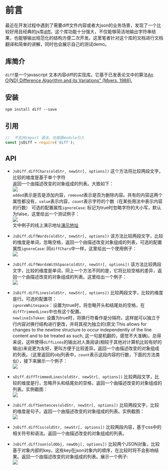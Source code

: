 # 前言
最近在开发过程中遇到了需要diff文件内容或者大json的业务场景，发现了一个比较好用且经典的js库[diff](https://www.npmjs.com/package/diff)。这个库功能十分强大，不仅能够简洁地输出字符串结果，也能够输出规范化的结构方便二次开发。这里笔者针对这个库的文档进行文档翻译和简单的讲解，同时也会展示自己的测试demo。
## 库简介
`diff`是一个javascript 文本内容diff的实现库。它基于已发表论文中的算法[An O(ND) Difference Algorithm and its Variations" (Myers, 1986).](http://citeseerx.ist.psu.edu/viewdoc/summary?doi=10.1.1.4.6927)
## 安装
```
npm install diff --save
```

## 引用
```js
//  不支持import 语法，也就是module引入
const jsDiff = require('diff');
```
## API
* `JsDiff.diffChars(oldStr, newStr[, options])` 这个方法将比较两段文字，比较的维度是基于单个字符  
返回一个由描述改变的对象组成的列表。大致如下：  
![](https://user-gold-cdn.xitu.io/2020/7/26/17388c99fc6129ed?w=319&h=313&f=png&s=17360)  
`added`表示是否是添加内容，`removed`表示是否为删除内容。共有的内容这两个属性都没有，`value`表示内容，`count`表示字符的个数（在某些用法中表示内容的行数）
可选的配置属性`ignoreCase`: 标记为true时忽略字符的大小写，默认为false，这里给出一个测试例子：  
![](https://user-gold-cdn.xitu.io/2020/7/26/17388cdfc9cdd02d?w=1121&h=335&f=png&s=24841)  
文中例子的线上演示地址[演示地址]()

* `JsDiff.diffWords(oldStr, newStr[, options])` 该方法比较两段文字，比较的维度是单词，忽略空格，返回一个由描述改变对象组成的列表，可选的配置属性`ignoreCase`: 同`diffChars`中一样，这里给出一个使用例子：  
![](https://user-gold-cdn.xitu.io/2020/7/26/17388d4274c11e5d?w=1115&h=349&f=png&s=24462)  

* `JsDiff.diffWordsWithSpace(oldStr, newStr[, options])` 该方法比较两段文字，比较的维度是单词，同上一个方法不同的是，它将比较空格的差异，返回一个由描述改变的对象组成的列表。这里给出一个例子：  
![](https://user-gold-cdn.xitu.io/2020/7/26/17388eb9962e0424?w=1112&h=343&f=png&s=238)  

* `JsDiff.diffLines(oldStr, newStr[, options])` 比较两段文字，比较的维度是行。可选的配置项：  
`ignoreWhitespace`：设置为true时，将忽略开头和结尾处的空格，在`diffTrimmedLines`中也有这个配置。  
`newlineIsToken`: 设置为true时，将换行符看作是分隔符。这样就可以独立于行内容对换行结构进行更改，并将其视为独立的(原文:This allows for changes to the newline structure to occur independently of the line content and to be treated as such, 这一句是机翻的，感觉不大准确)。总得来说，这样使得`diffLines`的输出对人类阅读(相较于其他对计算机比较有好的输出)来说更为友好，更叫方便于比较差异。返回一个由描述改变的对象组成的列表。（这里返回的obj列表中，`count`表示这段内容的行数，下面的方法类似），接下来展示一个例子：  
![](https://user-gold-cdn.xitu.io/2020/7/26/1738900b7af058c6?w=1113&h=416&f=png&s=26994)  

* `sDiff.diffTrimmedLines(oldStr, newStr[, options])` 比较两段文字，比较的维度是行，忽略开头和结尾处的空格，返回一个由描述改变的对象组成的列表。实例截图：  
![](https://user-gold-cdn.xitu.io/2020/7/26/17389035daaff7b1?w=1111&h=418&f=png&s=31169)  

* `JsDiff.diffSentences(oldStr, newStr[, options])` 比较两段文字，比较的维度是句子。返回一个由描述改变的对象组成的列表。实例截图：  
![](https://user-gold-cdn.xitu.io/2020/7/26/17389073a67959ec?w=1112&h=438&f=png&s=29346)  

* `JsDiff.diffCss(oldStr, newStr[, options])` 比较两段内容，基于css中的相关符号和语法。返回一个由描述改变的对象组成的列表。

* `JsDiff.diffJson(oldObj, newObj[, options])` 比较两个JSON对象，比较基于对象内部的key。这些key在json对象内的顺序，在比较时将不会影响结果。返回一个由描述改变的对象组成的列表。展示一个例子:  
![](https://user-gold-cdn.xitu.io/2020/7/26/1738911184274497?w=1132&h=862&f=png&s=51112)  
